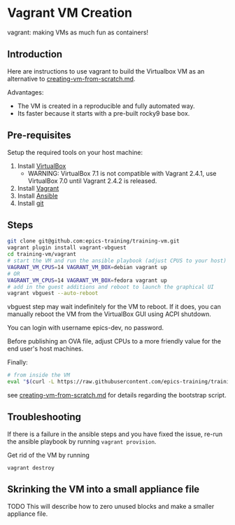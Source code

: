 # Vagrant VM Creation

vagrant: making VMs as much fun as containers!

## Introduction

Here are instructions to use vagrant to build the Virtualbox VM as an alternative to [creating-vm-from-scratch.md](creating-vm-from-scratch.md).

Advantages:
- The VM is created in a reproducible and fully automated way.
- Its faster because it starts with a pre-built rocky9 base box.


## Pre-requisites

Setup the required tools on your host machine:
1. Install [VirtualBox](https://www.virtualbox.org/wiki/Downloads)
   - WARNING: VirtualBox 7.1 is not compatible with Vagrant 2.4.1, use VirtualBox 7.0 until Vagrant 2.4.2 is released.
1. Install [Vagrant](https://www.vagrantup.com/downloads.html)
1. Install [Ansible](https://docs.ansible.com/ansible/latest/installation_guide/installation_distros.html)
1. Install [git](https://git-scm.com/downloads)

## Steps

```bash
git clone git@github.com:epics-training/training-vm.git
vagrant plugin install vagrant-vbguest
cd training-vm/vagrant
# start the VM and run the ansible playbook (adjust CPUS to your host)
VAGRANT_VM_CPUS=14 VAGRANT_VM_BOX=debian vagrant up
# OR
VAGRANT_VM_CPUS=14 VAGRANT_VM_BOX=fedora vagrant up
# add in the guest additions and reboot to launch the graphical UI
vagrant vbguest --auto-reboot
```
vbguest step may wait indefinitely for the VM to reboot. If it does, you can manually reboot the VM from the VirtualBox GUI using ACPI shutdown.

You can login with username epics-dev, no password.

Before publishing an OVA file, adjust CPUs to a more friendly value for the end user's host machines.

Finally:
```bash
# from inside the VM
eval "$(curl -L https://raw.githubusercontent.com/epics-training/training-vm/main/bootstrap.sh)"
```
see [creating-vm-from-scratch.md](creating-vm-from-scratch.md) for details regarding the bootstrap script.

## Troubleshooting

If there is a failure in the ansible steps and you have fixed the issue, re-run the ansible playbook by running `vagrant provision`.

Get rid of the VM by running
```
vagrant destroy
```

## Skrinking the VM into a small appliance file

TODO
This will describe how to zero unused blocks and make a smaller appliance file.